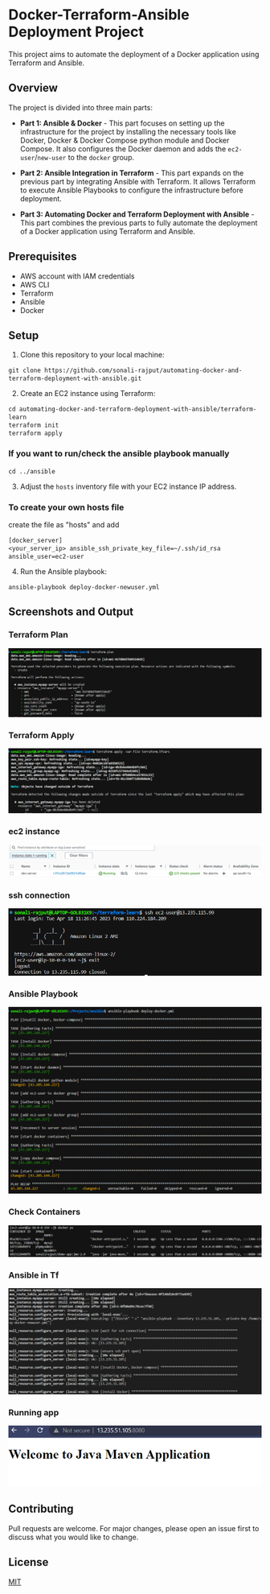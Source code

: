 # Docker-Terraform-Ansible Deployment Project

This project aims to automate the deployment of a Docker application using Terraform and Ansible.

## Overview

The project is divided into three main parts:

- **Part 1: Ansible & Docker** - This part focuses on setting up the infrastructure for the project by installing the necessary tools like Docker, Docker & Docker Compose python module and Docker Compose. It also configures the Docker daemon and adds the `ec2-user`/`new-user` to the `docker` group.

- **Part 2: Ansible Integration in Terraform** - This part expands on the previous part by integrating Ansible with Terraform. It allows Terraform to execute Ansible Playbooks to configure the infrastructure before deployment.

- **Part 3: Automating Docker and Terraform Deployment with Ansible** - This part combines the previous parts to fully automate the deployment of a Docker application using Terraform and Ansible.

## Prerequisites

- AWS account with IAM credentials
- AWS CLI
- Terraform
- Ansible
- Docker

## Setup

1. Clone this repository to your local machine:
```
git clone https://github.com/sonali-rajput/automating-docker-and-terraform-deployment-with-ansible.git
```

2. Create an EC2 instance using Terraform:

```
cd automating-docker-and-terraform-deployment-with-ansible/terraform-learn
terraform init
terraform apply
```

### If you want to run/check the ansible playbook manually

```
cd ../ansible
```

3. Adjust the `hosts` inventory file with your EC2 instance IP address.
### To create your own hosts file
create the file as "hosts" and add
```
[docker_server]
<your_server_ip> ansible_ssh_private_key_file=~/.ssh/id_rsa ansible_user=ec2-user
```
4. Run the Ansible playbook:

```
ansible-playbook deploy-docker-newuser.yml
```

## Screenshots and Output
### Terraform Plan
![Terraform Plan](docs\images\tf-plan-1.png)

### Terraform Apply
![Terraform Apply](docs\images\tf-apply-2.png)

### ec2 instance
![ec2 instance](docs\images\instance-3.png)

### ssh connection
![ssh connection](docs\images\ssh-4.png)

### Ansible Playbook
![Ansible Playbook](docs\images\ansible-playbook-5.png)

### Check Containers
![Check Containers](docs\images\containers-up-6.png)

### Ansible in Tf
![ansible in tf](docs\images\ansible-in-tf-7.png)

### Running app
![Running app](docs\images\application-running-on-port-8.png)



## Contributing

Pull requests are welcome. For major changes, please open an issue first to discuss what you would like to change.

## License

[MIT](https://choosealicense.com/licenses/mit/)

